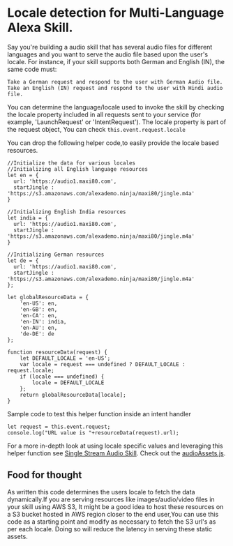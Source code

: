 # Locale detection for Multi-Language Alexa Skill.

Say you're building a audio skill that has several audio files for different languages and you want to serve the audio file based upon the user's locale.
For instance, if your skill supports both German and English (IN), the same code must:

    Take a German request and respond to the user with German Audio file.
    Take an English (IN) request and respond to the user with Hindi audio file.

You can determine the language/locale used to invoke the skill by checking the locale property  included in all requests sent to your service (for example, 'LaunchRequest' or 'IntentRequest').
The locale property is part of the request object, You can check `this.event.request.locale`

You can drop the following helper code,to easily provide the locale based resources.
```
//Initialize the data for various locales
//Initializing all English language resources
let en = { 
  url: 'https://audio1.maxi80.com',
  startJingle : 'https://s3.amazonaws.com/alexademo.ninja/maxi80/jingle.m4a'
}

//Initializing English India resources
let india = {
  url: 'https://audio1.maxi80.com',
  startJingle : 'https://s3.amazonaws.com/alexademo.ninja/maxi80/jingle.m4a'
}

//Initializing German resources
let de = {
  url: 'https://audio1.maxi80.com',
  startJingle : 'https://s3.amazonaws.com/alexademo.ninja/maxi80/jingle.m4a'
};

let globalResourceData = {
    'en-US': en,
    'en-GB': en,
    'en-CA': en,
    'en-IN': india,
    'en-AU': en,
    'de-DE': de
};

function resourceData(request) {
    let DEFAULT_LOCALE = 'en-US';
    var locale = request === undefined ? DEFAULT_LOCALE : request.locale;
    if (locale === undefined) {
        locale = DEFAULT_LOCALE
    };
    return globalResourceData[locale];
}
```

Sample code to test this helper function inside an intent handler
```
let request = this.event.request;
console.log("URL value is "+resourceData(request).url);
```

For a more in-depth look at using locale specific values and leveraging this helper function see [Single Stream Audio Skill](https://github.com/alexa/skill-sample-nodejs-audio-player/blob/mainline/single-stream).
Check out the [audioAssets.js](https://github.com/alexa/skill-sample-nodejs-audio-player/blob/mainline/single-stream/lambda/src/audioAssets.js).

## Food for thought

As written this code determines the users locale to fetch the data dynamically.If you are serving resources like images/audio/video files in your skill using AWS S3, It might be a good idea to host these resources on a S3 bucket hosted in AWS region closer to the end user,You can use this code as a starting point and modify as necessary to fetch the S3 url's as per each locale.
Doing so will reduce the latency in serving these static assets.
